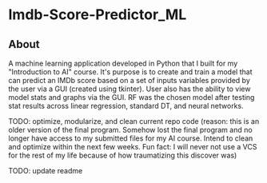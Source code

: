 # Imdb-Score-Predictor_ML

## About
A machine learning application developed in Python that I built for my "Introduction to AI" course. It's purpose is to create and train a model that can predict an IMDb score based on a set of inputs variables provided by the user via a GUI (created using tkinter). User also has the ability to view model stats and graphs via the GUI. RF was the chosen model after testing stat results across linear regression, standard DT, and neural networks.

TODO: optimize, modularize, and clean current repo code (reason: this is an older version of the final program. Somehow lost the final program and no longer have access to my submitted files for my AI course. Intend to clean and optimize within the next few weeks. Fun fact: I will never not use a VCS for the rest of my life because of how traumatizing this discover was)

TODO: update readme
